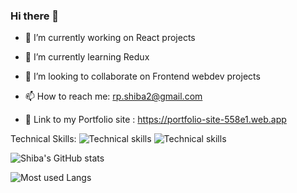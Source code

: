 ### Hi there 👋





- 🔭 I’m currently working on React projects
- 🌱 I’m currently learning Redux
- 👯 I’m looking to collaborate on Frontend webdev projects


- 📫 How to reach me: rp.shiba2@gmail.com
- 🗼 Link to my Portfolio site : https://portfolio-site-558e1.web.app
 
 Technical Skills:
![Technical skills](https://img.shields.io/badge/-HTML-e34f26?logo=html5&logoColor=fff)
![Technical skills](https://img.shields.io/badge/-css-1572B6?logo=css&logoColor=fff)

![Shiba's GitHub stats](https://github-readme-stats.vercel.app/api?username=Shiba9999&count_private=true&show_icons=true&theme=radical)


![Most used Langs](https://github-readme-stats.vercel.app/api/top-langs/?username=Shiba9999&show_icons=true&theme=radical)






